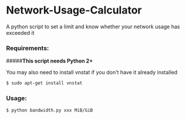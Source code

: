 # Network-Usage-Calculator
A python script to set a limit and know whether your network usage has exceeded it

### Requirements:

#####**This script needs Python 2+**

You may also need to install vnstat if you don't have it already installed
```bash
$ sudo apt-get install vnstat
```

### Usage:

```bash
$ python bandwidth.py xxx MiB/GiB
```
